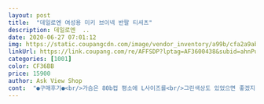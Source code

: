 ```yaml
---
layout: post 
title:  "데일로엔 여성용 미키 브이넥 반팔 티셔츠" 
description: 데일로엔  ..
date: 2020-06-27 07:01:12 
img: https://static.coupangcdn.com/image/vendor_inventory/a99b/cfa2a9abba2d060112c3042b0a1bc158b6b0fe7f6f0e6631a159f96898a0.jpg 
linkUrl: https://link.coupang.com/re/AFFSDP?lptag=AF3600438&subid=ahnPublicAsk&pageKey=1353322288&itemId=2381955422&vendorItemId=70377458150&traceid=V0-113-42f81b1e4303dbac 
categories: [1001] 
color: CF36BB 
price: 15900 
author: Ask View Shop 
cont:  "●구매후기●<br/>가슴은 80b컵 평소에 L사이즈를<br/>그린색상도 있었으면 좋겠지만 ㅠㅠ<br/>마감처리도 퀄리티가좋아요<br/>만족해요<br/>많이파세요<br/>빠르게잘받아봤네요<br/>사진이랑 동일하다고 보시면 되요<br/>색상도 아주깔끔하게 잘나왔네요<br/>여기서 처음사보는데<br/>옷은 마감처리가 아주 중요한데<br/>요즘<br/>원단도 아주 좋고 바느질 마감처리도<br/>이번여름동안은 잘 버텨줄거같아요<br/>잘되어있고 저한테딱이에요<br/>재질이 역시 만원짜리이하보다는 훨씬 부드럽네요<br/>저는 160cm<br/>좋네요<br/>주로입는데요<br/>체중은 50kg<br/>" 
---
```

